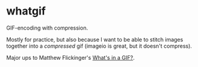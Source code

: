 # whatgif

GIF-encoding with compression.

Mostly for practice, but also because I want to be able to stitch images together into a *compressed* gif (imageio is great, but
it doesn't compress).

Major ups to Matthew Flickinger's [What's in a GIF?](https://web.archive.org/web/20180813041728/http://www.matthewflickinger.com/lab/whatsinagif/bits_and_bytes.asp).